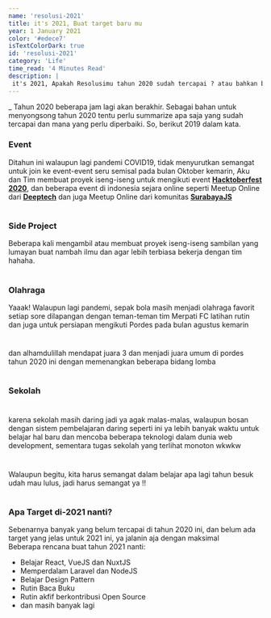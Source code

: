 ```yaml
---
name: 'resolusi-2021'
title: it's 2021, Buat target baru mu
year: 1 January 2021
color: '#edece7'
isTextColorDark: true
id: 'resolusi-2021'
category: 'Life'
time_read: '4 Minutes Read'
description: |
 it's 2021, Apakah Resolusimu tahun 2020 sudah tercapai ? atau bahkan belum tercapai semua ? yuk instropeksi diri
---
```

_
Tahun 2020 beberapa jam lagi akan berakhir.
Sebagai bahan untuk menyongsong tahun 2020 tentu perlu summarize apa saja yang sudah tercapai dan mana yang perlu diperbaiki.
So, berikut 2019 dalam kata.

### Event
Ditahun ini walaupun lagi pandemi COVID19, tidak menyurutkan semangat untuk join ke event-event seru semisal pada bulan Oktober kemarin, Aku dan Tim membuat proyek iseng-iseng untuk mengikuti event <b><a href="hacktoberfest.digitalocean.com/">Hacktoberfest 2020</a></b>, dan beberapa event di indonesia sejara online seperti Meetup Online dari <b><a href="https://deeptech.id/">Deeptech</a></b> dan juga Meetup Online dari komunitas <b><a href="https://surabayajs.org/">SurabayaJS</a></b> 
#
#
### Side Project
Beberapa kali mengambil atau membuat proyek iseng-iseng sambilan yang lumayan buat nambah ilmu dan agar lebih terbiasa bekerja dengan tim hahaha.
#
#
### Olahraga
Yaaak! Walaupun lagi pandemi, sepak bola masih menjadi olahraga favorit setiap sore dilapangan dengan teman-teman tim Merpati FC latihan rutin dan juga untuk persiapan mengikuti Pordes pada bulan agustus kemarin
#
#
dan alhamdulillah mendapat juara 3 dan menjadi juara umum di pordes tahun 2020 ini dengan memenangkan beberapa bidang lomba
#
#
### Sekolah
#
#
karena sekolah masih daring jadi ya agak malas-malas, walaupun bosan dengan sistem pembelajaran daring seperti ini ya lebih banyak waktu untuk belajar hal baru dan mencoba beberapa teknologi dalam dunia web development, sementara tugas sekolah yang terlihat monoton wkwkw 
#
Walaupun begitu, kita harus semangat dalam belajar apa lagi tahun besuk udah mau lulus, jadi harus semangat ya !!
#
#
### Apa Target di-2021 nanti?
Sebenarnya banyak yang belum tercapai di tahun 2020 ini, dan belum ada target yang jelas untuk 2021 ini, ya jalanin aja dengan maksimal  <br>
Beberapa rencana buat tahun 2021 nanti:
- Belajar React, VueJS dan NuxtJS
- Memperdalam Laravel dan NodeJS
- Belajar Design Pattern
- Rutin Baca Buku
- Rutin akfif berkontribusi Open Source
- dan masih banyak lagi
